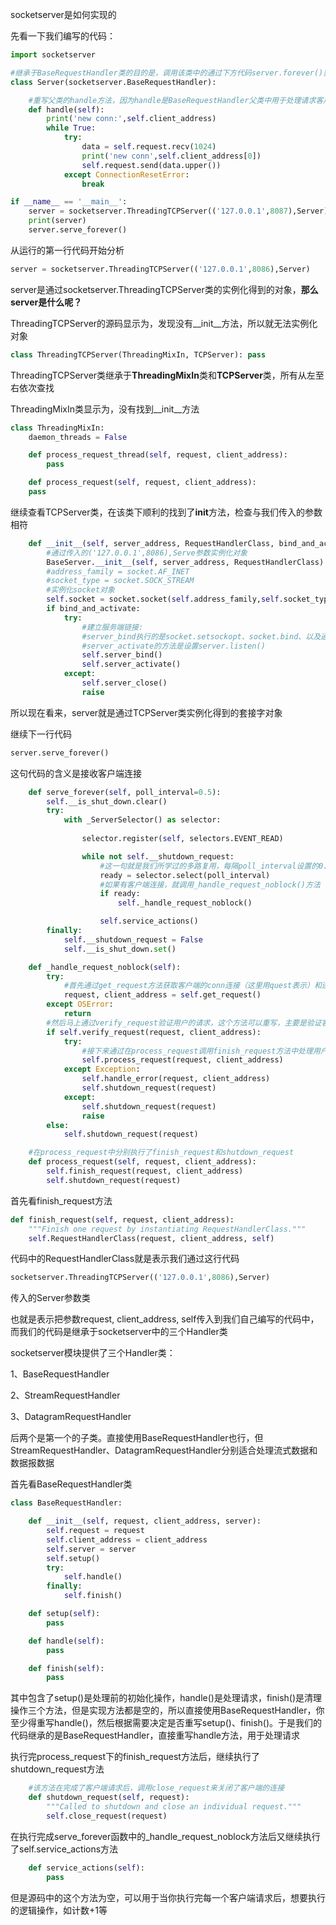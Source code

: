socketserver是如何实现的

先看一下我们编写的代码：

```python
import socketserver

#继承于BaseRequestHandler类的目的是，调用该类中的通过下方代码server.forever()获取到的self.client_address和self.request
class Server(socketserver.BaseRequestHandler):

    #重写父类的handle方法，因为handle是BaseRequestHandler父类中用于处理请求客户端请求的，所以重新handle方法
    def handle(self):
        print('new conn:',self.client_address)
        while True:
            try:
                data = self.request.recv(1024)
                print('new conn',self.client_address[0])
                self.request.send(data.upper())
            except ConnectionResetError:
                break

if __name__ == '__main__':
    server = socketserver.ThreadingTCPServer(('127.0.0.1',8087),Server)
    print(server)
    server.serve_forever()
```



从运行的第一行代码开始分析

```python
server = socketserver.ThreadingTCPServer(('127.0.0.1',8086),Server)
```

server是通过socketserver.ThreadingTCPServer类的实例化得到的对象，**那么server是什么呢？**

ThreadingTCPServer的源码显示为，发现没有__init__方法，所以就无法实例化对象

```python
class ThreadingTCPServer(ThreadingMixIn, TCPServer): pass
```

ThreadingTCPServer类继承于**ThreadingMixIn**类和**TCPServer**类，所有从左至右依次查找

ThreadingMixIn类显示为，没有找到__init__方法

```python
class ThreadingMixIn:
    daemon_threads = False

    def process_request_thread(self, request, client_address):
    	pass

    def process_request(self, request, client_address):
    pass
```



继续查看TCPServer类，在该类下顺利的找到了**init**方法，检查与我们传入的参数相符

```python
    def __init__(self, server_address, RequestHandlerClass, bind_and_activate=True):
        #通过传入的('127.0.0.1',8086),Serve参数实例化对象
        BaseServer.__init__(self, server_address, RequestHandlerClass)
        #address_family = socket.AF_INET
        #socket_type = socket.SOCK_STREAM
        #实例化socket对象
        self.socket = socket.socket(self.address_family,self.socket_type)
        if bind_and_activate:
            try:
                #建立服务端链接:
                #server_bind执行的是socket.setsockopt、socket.bind、以及通过socket.getsockname()得到服务端的IP地址
                #server_activate的方法是设置server.listen()
                self.server_bind()
                self.server_activate()
            except:
                self.server_close()
                raise
```

所以现在看来，server就是通过TCPServer类实例化得到的套接字对象

继续下一行代码

```python
server.serve_forever()
```

这句代码的含义是接收客户端连接

```python
    def serve_forever(self, poll_interval=0.5):
        self.__is_shut_down.clear()
        try:
            with _ServerSelector() as selector:
                
                selector.register(self, selectors.EVENT_READ)

                while not self.__shutdown_request:
               		#这一句就是我们所学过的多路复用，每隔poll_interval设置的0.5秒后，对比与阻塞IO的由server应用程序去询问操作系统是否获取到了客户端数据，变为由select这个中介每隔xx秒后去询问操作系统
                    ready = selector.select(poll_interval)
                    #如果有客户端连接，就调用_handle_request_noblock()方法
                    if ready:
                        self._handle_request_noblock()

                    self.service_actions()
        finally:
            self.__shutdown_request = False
            self.__is_shut_down.set()
```



```python
    def _handle_request_noblock(self):
        try:
            #首先通过get_request方法获取客户端的conn连接（这里用quest表示）和连接地址，也就是执行了accept()方法
            request, client_address = self.get_request()
        except OSError:
            return
        #然后马上通过verify_request验证用户的请求，这个方法可以重写，主要是验证客户端的IP端等需求
        if self.verify_request(request, client_address):
            try:
                #接下来通过在process_request调用finish_request方法中处理用户的请求
                self.process_request(request, client_address)
            except Exception:
                self.handle_error(request, client_address)
                self.shutdown_request(request)
            except:
                self.shutdown_request(request)
                raise
        else:
            self.shutdown_request(request)
```



```python
    #在process_request中分别执行了finish_request和shutdown_request
    def process_request(self, request, client_address):
        self.finish_request(request, client_address)
        self.shutdown_request(request)
```



首先看finish_request方法

```python
def finish_request(self, request, client_address):
    """Finish one request by instantiating RequestHandlerClass."""
    self.RequestHandlerClass(request, client_address, self)
```
代码中的RequestHandlerClass就是表示我们通过这行代码

```python
socketserver.ThreadingTCPServer(('127.0.0.1',8086),Server)
```

传入的Server参数类



也就是表示把参数request, client_address, self传入到我们自己编写的代码中，而我们的代码是继承于socketserver中的三个Handler类

socketserver模块提供了三个Handler类：

1、BaseRequestHandler

2、StreamRequestHandler

3、DatagramRequestHandler 

后两个是第一个的子类。直接使用BaseRequestHandler也行，但StreamRequestHandler、DatagramRequestHandler分别适合处理流式数据和数据报数据 

首先看BaseRequestHandler类

```python
class BaseRequestHandler:

    def __init__(self, request, client_address, server):
        self.request = request
        self.client_address = client_address
        self.server = server
        self.setup()
        try:
            self.handle()
        finally:
            self.finish()

    def setup(self):
        pass

    def handle(self):
        pass

    def finish(self):
        pass
```

其中包含了setup()是处理前的初始化操作，handle()是处理请求，finish()是清理操作三个方法，但是实现方法都是空的，所以直接使用BaseRequestHandler，你至少得重写handle()，然后根据需要决定是否重写setup()、finish()。于是我们的代码继承的是BaseRequestHandler，直接重写handle方法，用于处理请求



执行完process_request下的finish_request方法后，继续执行了shutdown_request方法

```python
    #该方法在完成了客户端请求后，调用close_request来关闭了客户端的连接
    def shutdown_request(self, request):
        """Called to shutdown and close an individual request."""
        self.close_request(request)
```

在执行完成serve_forever函数中的_handle_request_noblock方法后又继续执行了self.service_actions方法

```python
    def service_actions(self):
        pass
```

但是源码中的这个方法为空，可以用于当你执行完每一个客户端请求后，想要执行的逻辑操作，如计数+1等



